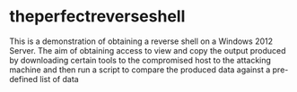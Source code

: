 # theperfectreverseshell
This is a demonstration of obtaining a reverse shell on a Windows 2012 Server. The aim of obtaining access to view and copy the output produced by downloading certain tools to the compromised host to the attacking machine and then run a script to compare the produced data against a pre-defined list of data





